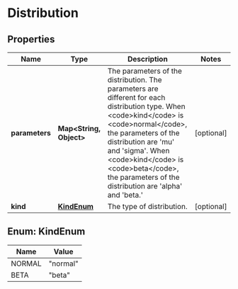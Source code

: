 

# Distribution


## Properties

| Name | Type | Description | Notes |
|------------ | ------------- | ------------- | -------------|
|**parameters** | **Map&lt;String, Object&gt;** | The parameters of the distribution. The parameters are different for each distribution type. When &lt;code&gt;kind&lt;/code&gt; is &lt;code&gt;normal&lt;/code&gt;, the parameters of the distribution are &#39;mu&#39; and &#39;sigma&#39;. When &lt;code&gt;kind&lt;/code&gt; is &lt;code&gt;beta&lt;/code&gt;, the parameters of the distribution are &#39;alpha&#39; and &#39;beta.&#39; |  [optional] |
|**kind** | [**KindEnum**](#KindEnum) | The type of distribution. |  [optional] |



## Enum: KindEnum

| Name | Value |
|---- | -----|
| NORMAL | &quot;normal&quot; |
| BETA | &quot;beta&quot; |



